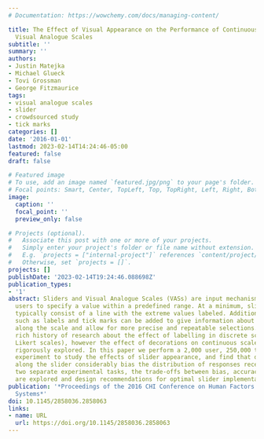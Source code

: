 ```yaml
---
# Documentation: https://wowchemy.com/docs/managing-content/

title: The Effect of Visual Appearance on the Performance of Continuous Sliders and
  Visual Analogue Scales
subtitle: ''
summary: ''
authors:
- Justin Matejka
- Michael Glueck
- Tovi Grossman
- George Fitzmaurice
tags:
- visual analogue scales
- slider
- crowdsourced study
- tick marks
categories: []
date: '2016-01-01'
lastmod: 2023-02-14T14:24:46-05:00
featured: false
draft: false

# Featured image
# To use, add an image named `featured.jpg/png` to your page's folder.
# Focal points: Smart, Center, TopLeft, Top, TopRight, Left, Right, BottomLeft, Bottom, BottomRight.
image:
  caption: ''
  focal_point: ''
  preview_only: false

# Projects (optional).
#   Associate this post with one or more of your projects.
#   Simply enter your project's folder or file name without extension.
#   E.g. `projects = ["internal-project"]` references `content/project/deep-learning/index.md`.
#   Otherwise, set `projects = []`.
projects: []
publishDate: '2023-02-14T19:24:46.088698Z'
publication_types:
- '1'
abstract: Sliders and Visual Analogue Scales (VASs) are input mechanisms which allow
  users to specify a value within a predefined range. At a minimum, sliders and VASs
  typically consist of a line with the extreme values labeled. Additional decorations
  such as labels and tick marks can be added to give information about the gradations
  along the scale and allow for more precise and repeatable selections. There is a
  rich history of research about the effect of labelling in discrete scales (i.e.,
  Likert scales), however the effect of decorations on continuous scales has not been
  rigorously explored. In this paper we perform a 2,000 user, 250,000 trial online
  experiment to study the effects of slider appearance, and find that decorations
  along the slider considerably bias the distribution of responses received. Using
  two separate experimental tasks, the trade-offs between bias, accuracy, and speed-of-use
  are explored and design recommendations for optimal slider implementations are proposed.
publication: '*Proceedings of the 2016 CHI Conference on Human Factors in Computing
  Systems*'
doi: 10.1145/2858036.2858063
links:
- name: URL
  url: https://doi.org/10.1145/2858036.2858063
---
```

